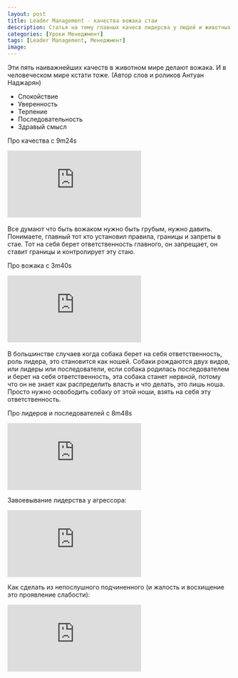 ```yaml
---
layout: post
title: Leader Management - качества вожака стаи
description: Статья на тему главных качесв лидерсва у людей и животных.
categories: [Уроки Менеджмент]
tags: [Leader Management, Менеджмент]
image:
---
```

Эти пять наиважнейших качеств в животном мире делают вожака. И в человеческом мире кстати тоже. (Автор слов и роликов Антуан Наджарян)

+ Спокойствие
+ Уверенность
+ Терпение
+ Последовательность
+ Здравый смысл

Про качества с 9m24s
<div class="yt-video-container-1">
    <iframe src="https://www.youtube.com/embed/l5NKmyaTr64?t=9m24s?rel=0" frameborder="0" allowfullscreen></iframe>
</div>
<br>
Все думают что быть вожаком нужно быть грубым, нужно давить. Понимаете, главный тот кто установил правила, границы и запреты в стае. Тот на себя берет ответственность главного, он запрещает, он ставит границы и контролирует эту стаю. 

Про вожака с 3m40s
<div class="yt-video-container-1">
    <iframe src="https://www.youtube.com/embed/KAB236ssYYs?t=3m40s?rel=0" frameborder="0" allowfullscreen></iframe>
</div>
<br>
В большинстве случаев когда собака берет на себя ответственность, роль лидера, это становится как ношей. Собаки рождаются двух видов, или лидеры или последователи, если собака родилась последователем и берет на себя ответственность, эта собака станет нервной, потому что он не знает как распределить власть и что делать, это лишь ноша. Просто нужно освободить собаку от этой ноши, взять на себя эту ответственность.

Про лидеров и последователей с 8m48s
<div class="yt-video-container-1">
    <iframe src="https://www.youtube.com/embed/xSmf5WuwX_M?t=8m48s?rel=0" frameborder="0" allowfullscreen></iframe>
</div>

Завоевывание лидерства у агрессора:
<div class="yt-video-container-1">
    <iframe src="https://www.youtube.com/embed/695Q43878rc?rel=0" frameborder="0" allowfullscreen></iframe>
</div>

Как сделать из непослушного подчиненного (и жалость и восхищение это проявление слабости):
<div class="yt-video-container-1">
    <iframe src="https://www.youtube.com/embed/Pv_9JTQVOHs?rel=0" frameborder="0" allowfullscreen></iframe>
</div>
